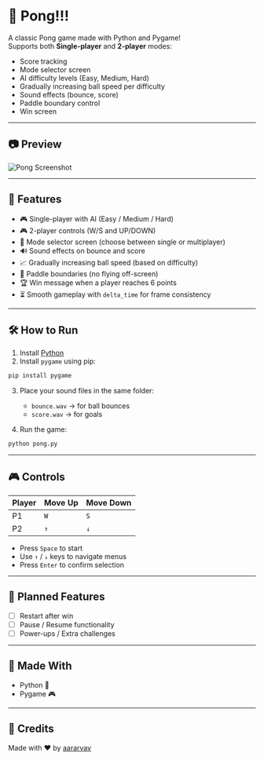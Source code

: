 # 🏓 Pong!!!

A classic Pong game made with Python and Pygame!  
Supports both **Single-player** and **2-player** modes:
- Score tracking
- Mode selector screen
- AI difficulty levels (Easy, Medium, Hard)
- Gradually increasing ball speed per difficulty
- Sound effects (bounce, score)
- Paddle boundary control
- Win screen

---

## 📷 Preview

![Pong Screenshot](screenshot.png)

---

## 🚀 Features

- 🎮 Single-player with AI (Easy / Medium / Hard)
- 🎮 2-player controls (W/S and UP/DOWN)
- 🧠 Mode selector screen (choose between single or multiplayer)
- 🔊 Sound effects on bounce and score
- 📈 Gradually increasing ball speed (based on difficulty)
- 🧱 Paddle boundaries (no flying off-screen)
- 🏆 Win message when a player reaches 6 points
- ⏳ Smooth gameplay with `delta_time` for frame consistency

---

## 🛠️ How to Run

1. Install [Python](https://www.python.org/downloads/)
2. Install `pygame` using pip:

```bash
pip install pygame
```

3. Place your sound files in the same folder:
   - `bounce.wav` → for ball bounces
   - `score.wav` → for goals

4. Run the game:

```bash
python pong.py
```

---

## 🎮 Controls

| Player | Move Up | Move Down |
|--------|---------|-----------|
| P1     | `W`     | `S`       |
| P2     | `↑`     | `↓`       |

- Press `Space` to start
- Use `↑` / `↓` keys to navigate menus
- Press `Enter` to confirm selection

---

## 🧠 Planned Features

- [ ] Restart after win
- [ ] Pause / Resume functionality
- [ ] Power-ups / Extra challenges

---

## 🧪 Made With

- Python 🐍
- Pygame 🎮

---

## 🙌 Credits

Made with ❤️ by [aararvav](https://github.com/aararvav)
